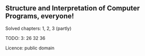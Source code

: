 ## Structure and Interpretation of Computer Programs, everyone!

Solved chapters: 1, 2, 3 (partly)

TODO: 3: 26 32 36

Licence: public domain
